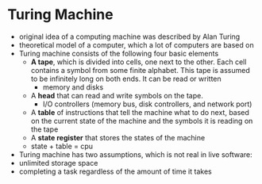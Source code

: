 # Turing Machine

- original idea of a computing machine was described by Alan Turing
- theoretical model of a computer, which a lot of computers are based on
- Turing machine consists of the following four basic elements
  - **A tape**, which is divided into cells, one next to the other. Each cell contains a symbol from some finite alphabet. This tape is assumed to be infinitely long on both ends. It can be read or written
    - memory and disks
  - A **head** that can read and write symbols on the tape.
    - I/O controllers (memory bus, disk controllers, and network port)
  - A **table** of instructions that tell the machine what to do next, based on the current state of the machine and the symbols it is reading on the tape
  -  A **state register** that stores the states of the machine
    -  state + table = cpu
-  Turing machine has two assumptions, which is not real in live software:
  -  unlimited storage space
  -  completing a task regardless of the amount of time it takes
